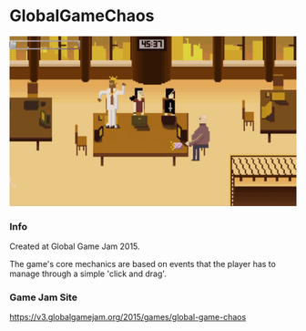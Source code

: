 # GlobalGameChaos

![Chaos](https://github.com/jrsanjuan/GlobalGameChaos/blob/master/Media/chaos.gif)

### Info
Created at Global Game Jam 2015.

The game's core mechanics are based on events that the player has to manage through a simple 'click and drag'.<br/> 

### Game Jam Site
https://v3.globalgamejam.org/2015/games/global-game-chaos
